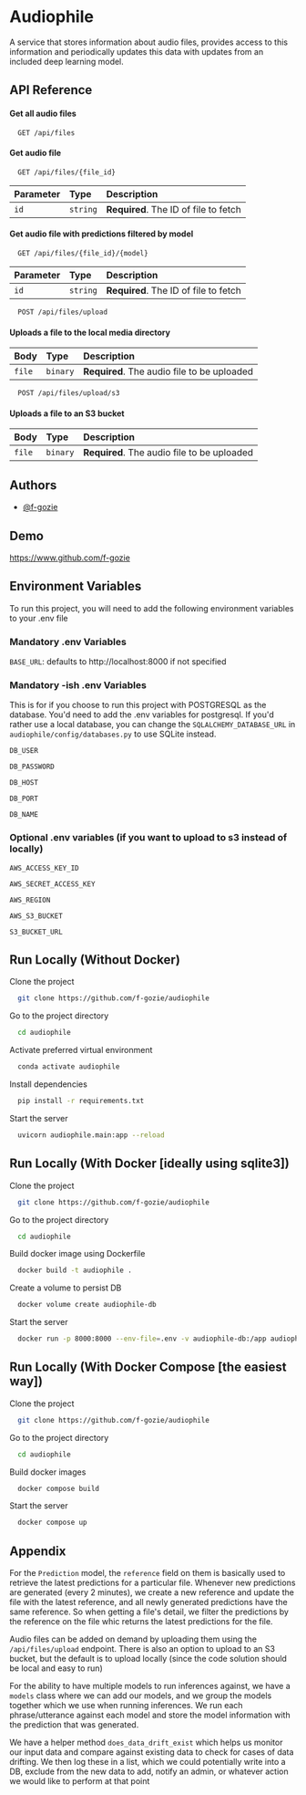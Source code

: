 
# Audiophile

A service that stores information about audio files, provides access to this information and periodically updates this data with updates from an included deep learning model.


## API Reference

#### Get all audio files

```
  GET /api/files
```

#### Get audio file

```
  GET /api/files/{file_id}
```

| Parameter | Type     | Description                       |
| :-------- | :------- | :-------------------------------- |
| `id`      | `string` | **Required**. The ID of file to fetch |

#### Get audio file with predictions filtered by model

```
  GET /api/files/{file_id}/{model}
```

| Parameter | Type     | Description                       |
| :-------- | :------- | :-------------------------------- |
| `id`      | `string` | **Required**. The ID of file to fetch |


```
  POST /api/files/upload
```
#### Uploads a file to the local media directory

| Body | Type     | Description                       |
| :-------- | :------- | :-------------------------------- |
| `file`      | `binary` | **Required**. The audio file to be uploaded |

```
  POST /api/files/upload/s3
```
#### Uploads a file to an S3 bucket

| Body | Type     | Description                       |
| :-------- | :------- | :-------------------------------- |
| `file`      | `binary` | **Required**. The audio file to be uploaded |

## Authors

- [@f-gozie](https://www.github.com/f-gozie)


## Demo

https://www.github.com/f-gozie
## Environment Variables

To run this project, you will need to add the following environment variables to your .env file

### Mandatory .env Variables
`BASE_URL`: defaults to http://localhost:8000 if not specified

### Mandatory -ish .env Variables
This is for if you choose to run this project with POSTGRESQL as the database. You'd need to add
the .env variables for postgresql. If you'd rather use a local database, you can change the `SQLALCHEMY_DATABASE_URL` in `audiophile/config/databases.py` to use SQLite instead.

`DB_USER`

`DB_PASSWORD`

`DB_HOST`

`DB_PORT`

`DB_NAME`

### Optional .env variables (if you want to upload to s3 instead of locally)
`AWS_ACCESS_KEY_ID`

`AWS_SECRET_ACCESS_KEY`

`AWS_REGION`

`AWS_S3_BUCKET`

`S3_BUCKET_URL`


## Run Locally (Without Docker)

Clone the project

```bash
  git clone https://github.com/f-gozie/audiophile
```

Go to the project directory

```bash
  cd audiophile
```

Activate preferred virtual environment

```bash
  conda activate audiophile
```

Install dependencies

```bash
  pip install -r requirements.txt
```

Start the server

```bash
  uvicorn audiophile.main:app --reload
```

## Run Locally (With Docker [ideally using sqlite3])

Clone the project

```bash
  git clone https://github.com/f-gozie/audiophile
```

Go to the project directory

```bash
  cd audiophile
```

Build docker image using Dockerfile

```bash
  docker build -t audiophile .
```

Create a volume to persist DB

```bash
  docker volume create audiophile-db
```

Start the server

```bash
  docker run -p 8000:8000 --env-file=.env -v audiophile-db:/app audiophile
```

## Run Locally (With Docker Compose [the easiest way])

Clone the project

```bash
  git clone https://github.com/f-gozie/audiophile
```

Go to the project directory

```bash
  cd audiophile
```

Build docker images

```bash
  docker compose build
```

Start the server

```bash
  docker compose up
```

## Appendix


For the `Prediction` model, the `reference` field on them is basically used to retrieve the latest predictions for a particular file. Whenever new predictions are generated (every 2 minutes), we create a new reference and update the file with the latest reference, and all newly generated predictions have the same reference. So when getting a file's detail, we filter the predictions by the reference on the file whic returns the latest predictions for the file.

Audio files can be added on demand by uploading them using the `/api/files/upload` endpoint. There is also an option to upload to an S3 bucket, but the default is to upload locally (since the code solution should be local and easy to run)

For the ability to have multiple models to run inferences against, we have a `models` class where we can add our models, and we group the models together which we use when running inferences. We run each phrase/utterance against each model and store the model information with the prediction that was generated.

We have a helper method `does_data_drift_exist` which helps us monitor our input data and compare against existing data to check for cases of data drifting. We then log these in a list, which we could potentially write into a DB, exclude from the new data to add, notify an admin, or whatever action we would like to perform at that point
